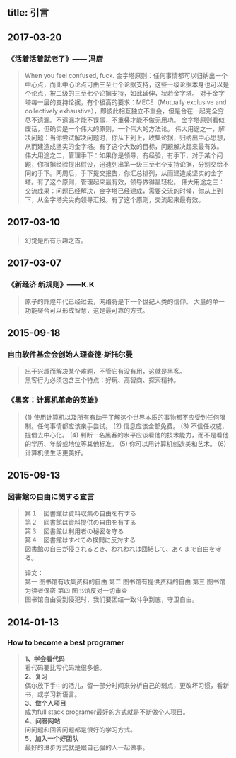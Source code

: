 title: 引言
---

## 2017-03-20

### 《活着活着就老了》—— 冯唐
> When you feel confused, fuck.
> 金字塔原则：任何事情都可以归纳出一个中心点，而此中心论点可由三至七个论据支持，这些一级论据本身也可以是个论点，被二级的三至七个论据支持，如此延伸，状若金字塔。
> 对于金字塔每一层的支持论据，有个极高的要求：MECE（Mutually exclusive and collectively exhaustive），即彼此相互独立不重叠，但是合在一起完全穷尽不遗漏。不遗漏才能不误事，不重叠才能不做无用功。
> 金字塔原则看似废话，但确实是一个伟大的原则，一个伟大的方法论。
> 伟大用途之一，解决问题：当你尝试解决问题时，你从下到上，收集论据，归纳出中心思想，从而建造成坚实的金字塔。有了这个大致的目标，问题解决起来最有效。
> 伟大用途之二，管理手下：如果你是领导，有经验，有手下，对于某个问题，你根据经验提出假设，迅速列出第一级三至七个支持论据，分别交给不同的手下。两周后，手下提交报告，你汇总排列，从而建造成坚实的金字塔。有了这个原则，管理起来最有效，领导做得最轻松。
> 伟大用途之三：交流成果：问题已经解决，金字塔已经建成，需要交流的时候，你从上到下，从金字塔尖尖向领导汇报。有了这个原则，交流起来最有效。

## 2017-03-10

> 幻觉是所有乐趣之首。

## 2017-03-07
### 《新经济 新规则》——K.K

> 原子的辉煌年代已经过去，网络将是下一个世纪人类的信仰。
> 大量的单一功能聚合可以形成智慧，这是最可靠的方式。

## 2015-09-18
### 自由软件基金会创始人理查德·斯托尔曼  
> 出于兴趣而解决某个难题，不管它有没有用，这就是黑客。  
> 黑客行为必须包含三个特点：好玩、高智商、探索精神。

### 《黑客：计算机革命的英雄》
> (1) 使用计算机以及所有有助于了解这个世界本质的事物都不应受到任何限制。任何事情都应该亲手尝试。
> (2) 信息应该全部免费。
> (3) 不信任权威，提倡去中心化。
> (4) 判断一名黑客的水平应该看他的技术能力，而不是看他的学历、年龄或地位等其他标准。
> (5) 你可以用计算机创造美和艺术。
> (6) 计算机使生活更美好。

## 2015-09-13
### 図書館の自由に関する宣言
> 第１　図書館は資料収集の自由を有する  
> 第２　図書館は資料提供の自由を有する  
> 第３　図書館は利用者の秘密を守る  
> 第４　図書館はすべての検閲に反対する  
> 図書館の自由が侵されるとき、われわれは団結して、あくまで自由を守る。  
>
> 译文：  
> 第一 图书馆有收集资料的自由
> 第二 图书馆有提供资料的自由
> 第三 图书馆为读者保密
> 第四 图书馆反对一切审查  
> 图书馆自由受到侵犯时，我们要团结一致斗争到底，守卫自由。

## 2014-01-13
### How to become a best programer
> **1、学会看代码**  
> 看代码要比写代码难很多倍。  
> **2、复习**  
> 偶尔放下手中的活儿，留一部分时间来分析自己的弱点，更改坏习惯，看新书，或学习新语言。  
> **3、做个人项目**  
> 成为full stack programer最好的方式就是不断做个人项目。  
> **4、问答网站**  
> 问问题和回答问题都是很好的学习方式。  
> **5、加入一个好团队**  
> 最好的进步方式就是跟自己强的人一起做事。


